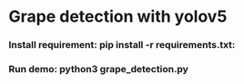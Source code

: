# Grape detection with yolov5

### Install requirement: pip install -r requirements.txt:

### Run demo: python3 grape_detection.py

